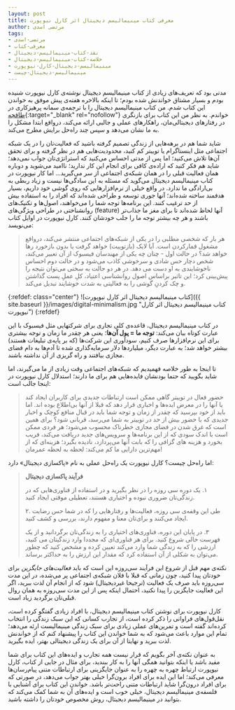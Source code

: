 ```yaml
---
layout: post
title: معرفی کتاب مینیمالیسم دیجیتال اثر کارل نیوپورت
author: مرتضی اسدی
tags:
- مرتضی-اسدی
- معرفی-کتاب
- نقد-کتاب-مینیمالیسم-دیجیتال
- خلاصه-کتاب-مینیمالیسم-دیجیتال
- مینیمالیسم-دیجیتال-کارل-نیوپورت
- مینیمالیسم-دیجیتال-چیست
---
```


مدتی بود که تعریف‌های زیادی از کتاب مینیمالیسم دیجیتال نوشته‌ی کارل نیوپورت شنیده بودم و بسیار مشتاق خواندنش شده بودم؛ تا اینکه بالاخره هفته‌ی پیش موفق به خواندن این کتاب شدم. من کتاب مینیمالیسم دیجیتال را با ترجمه‌ی سمانه پرهیزکاری در [طاقچه](https://taaghche.com/book/61512/){:target="_blank" rel="nofollow"} خواندم. به نظر من این کتاب برای بازنگری در رفتارهای دیجیتالی‌مان، راهکارهای عملی و جالبی ارائه می‌کند، درواقع ابتدا مشکل را به ما نشان می‌دهد و سپس چند راه‌حل برایش مطرح می‌کند.



شاید شما هم در برهه‌هایی از زندگی تصمیم گرفته باشید که فعالیت‌تان را در یک شبکه اجتماعی مثل اینستاگرام یا توییتر کم کنید، محدودیت‌هایی هم در نظر گرفته و برای تحقق آن‌ها تلاش می‌کنید؛ اما پس از مدتی احساس می‌کنید که استراتژی‌تان جواب نمی‌دهد؛ شاید هم فکر کنید که اراده‌ی کافی برای انجام این کار ندارید؛ ناامید می‌شوید و دوباره همان فعالیت قبلی را در همان شبکه‌ی اجتماعی از سر می‌گیرید... اما کار نیوپورت در کتاب مینیمالیسم دیجیتال می‌گوید که مسئله به این سادگی‌ها نیست و زیاد ربطی به بی‌ارادگی ما ندارد. در واقع خیلی از نرم‌افزارهایی که روی گوشی خود داریم، بسیار هدفمند ساخته شده‌اند؛ آنها جوری توسعه و طراحی شده‌اند که افراد را به استفاده بیش از حد ترغیب کنند. این برنامه‌ها توجه شما را می‌خواهند، اصول‌ها و تکنیک‌های روانشناختی در طراحی ویژگی‌های (feature) آنها لحاظ شده‌اند تا برای مغز ما جذاب‌تر باشند و هر چه بیشتر توجه ما را جلب خودشان کنند. کارل نیوپورت در اوایل کتاب می‌نویسد:

> هر بار که شخصی مطلبی را در یکی از شبکه‌های اجتماعی منتشر می‌کند، درواقع مشغول قمارکردن است. آیا لایک (بازتوییت) خواهد گرفت یا بدون بازخورد رها خواهد شد؟ در حالت اول - چنان چه یکی از مهندسان فیسبوک از آن تعبیر می‌کند، شخص دچار حس شادی و سرخوشی کاذب می‌شود و در حالت دوم احساس ناخوشایندی به او دست می دهد. در هر دو حالت به سختی می‌توان نتیجه را پیش‌بینی کرد؛ این تاثیر براساس اصول روانشناسی اعتیاد، کلِ عملِ پست گذاشتن و چک کردنِ گوشی را به فعالیتی به شدت خوشایند تبدیل می‌کند.


{:refdef: class="center"}
![کتاب مینیمالیسم دیجیتال اثر کارل نیوپورت]({{ site.baseurl }}/images/digital-minimalism.jpg "کتاب مینیمالیسم دیجیتال اثر کارل نیوپورت")
{:refdef}


در کتاب مینیمالیسم دیجیتال، قاعده‌ی کلی تجاری برای شرکتهایی مثل فیسبوک با این عبارت کوتاه بیان می‌کند: **توجه ما = پول آن‌ها**؛ یعنی هر چقدر ما زمان و توجه بیشتری برای این نرم‌افزارها صرف کنیم، سودآوری این شرکت‌ها (که بر پایه‌ی تبلیغات هستند) بیشتر خواهد شد؛ به عبارت دیگر، میلیاردها دلار سرمایه‌گذاری شده تا آدم‌ها به دام فضای مجازی بیافتند و راه گریزی از آن نداشته باشند.

تا اینجا به طور خلاصه فهمیدیم که شبکه‌های اجتماعی وقت زیادی از ما می‌گیرند، اما شاید بگویید که حتما بودنشان فایده‌هایی هم برای ما دارند؛ استدلال کارل نیوپورت در اینجا جالب است:

> حضور فعال در توییتر گاهی ممکن است ارتباطات جدیدی برای کاربران ایجاد کند یا آنها را در معرض ایده‌ها و اخباری قرار دهد که قبلا از آنها بی‌اطلاع بوده اند. اما باید از خود بپرسید که چقدر از زمان و توجه شما باید در قبال منافع کوچک و اخبار جدیدی که با حضور بیش از حد در توییتر به شما می‌رسد، قربانی شود؟ برای همین است که غرق شدن در فضای مجازی خطرناک محسوب می‌شود؛ هر فردی ممکن است با اندک سودی که از این برنامه‌ها و سرویس‌های جدید دریافت می‌کند، فریب بخورد و هزینه های گزافی را که بابت آنها می‌پردازد، نادیده بگیرد؛ هزینه‌ای که از مهم‌ترین دارایی ما کم می‌کند: لحظه به لحظه عمرمان!

اما راه‌حل چیست؟ کارل نیوپورت یک راه‌حل عملی به نام «پاکسازی دیجیتال» دارد:

> **فرآیند پاکسازی دیجیتال**
>
> ١. یک دوره سی روزه را در نظر بگیرید و در استفاده از فناوری‌هایی که در زندگی‌تان ضروری نبوده و اختیاری هستند، تعطیلی موقتی ایجاد کنید.
>
> ۲. طی این وقفه‌ی سی روزه، فعالیت‌ها و رفتارهایی را که در شما حس رضایت ایجاد می‌کنند و برای‌تان معنا و مفهوم دارند، بررسی و کشف کنید.
>
> ٣. در پایان این دوره، فناوری‌های اختیاری را به زندگی‌تان برگردانید و از یک فهرست خالی شروع کنید. برای هر فناوری‌ای که مجددا وارد زندگیتان می کنید، ارزشی را که به زندگی شما وارد می‌کند تعیین کرده و مشخص کنید که چطور می‌توان به شکلی از آن استفاده کرد که مقدار این ارزش را به حداکثر برساند.


نکته‌ی مهم قبل از شروع این فرآیند سی‌روزه این است که باید *فعالیت‌های جایگزین* برای خودتان پیدا کنید، چون زمانی که قبلا با فلان شبکه‌ی اجتماعی پر می‌شده، در این مدت سی‌روزه باید صرف یک فعالیت (ترجیحا غیردیجیتال) شود که از انجام آن لذت ببرید، اگر این فعالیت جایگزین را پیدا نکنید، احتمال اینکه پس از این مدت سی‌روزه به همان روال قبلی‌تان برگردید زیاد است.

کارل نیوپورت برای نوشتن کتاب مینیمالیسم دیجیتال، با افراد زیادی گفتگو کرده است، نقل‌قول‌های فراوانی را ذکر کرده است، از تجارب کسانی که این سبک زندگی را انتخاب کرده‌اند گفته است و تمرین‌های عملی زیادی برای سبک زندگی مینیمالیست ارئه می‌دهد؛ تمام این موارد باعث می‌شود که به شما خواندن این کتاب را پیشنهاد کنم که از خواندنش لذت ببرید و نهایتا از آن برای یک زندگی دیجیتالی بهتر، ایده بگیرید.

به عنوان نکته‌ی آخر بگویم که قرار نیست همه تجارب و ایده‌های این کتاب برای شما مفید باشد یا اینکه بتوانید همگی آنها را به کار ببندید، برای مثال در جایی از کتاب، کارل نیوپورت ارتباط چهره به چهره را به عنوان جایگزینی برای ارتباطات متنی پیام‌رسان‌ها معرفی می‌کند؛ اما این ایده برای افراد برون‌گرا خیلی بهتر جواب می‌دهد، در صورتی که برای افراد درون‌گرا شاید ارتباطات متنی راحت‌تر باشد. خواندن این کتاب برای آشنایی با فلسفه‌ی مینیمالیسم دیجیتال، خیلی خوب است و ایده‌های آن به شما کمک می‌کند که بتوانید در مینیمالیسم دیجیتال، روش مخصوص خودتان را داشته باشید.
